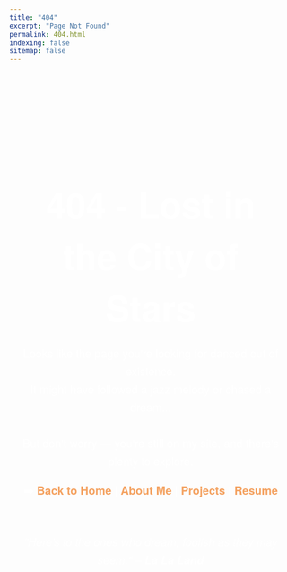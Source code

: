 ```yaml
---
title: "404"
excerpt: "Page Not Found"
permalink: 404.html
indexing: false
sitemap: false
---
```


<style>
  .error-page {
    background: url('https://images.unsplash.com/photo-1522092787782-1780a21b09c5?ixlib=rb-4.0.3&auto=format&fit=crop&w=1350&q=80') center center no-repeat;
    background-size: cover;
    min-height: 100vh;
    padding: 100px 20px;
    color: white;
    text-align: center;
    font-family: 'Helvetica Neue', sans-serif;
  }
  .error-page h1 {
    font-size: 64px;
    margin-bottom: 20px;
  }
  .error-page p {
    font-size: 20px;
    line-height: 1.6;
  }
  .error-page a {
    color: #F4A261;
    font-weight: bold;
    text-decoration: none;
  }
  .error-page a:hover {
    text-decoration: underline;
  }
</style>

<div class="error-page">
  <h1>404 - Lost in the City of Stars</h1>
  <p>Looks like the page you're looking for danced out of existence.<br>
  It might have followed a jazz melody or chased a dream...<br><br>
  But don't worry — you're still on my site, and there's plenty to explore.</p>

  <p>
    ➡️ <a href="/">Back to Home</a> | 
    <a href="/about/">About Me</a> | 
    <a href="/projects/">Projects</a> | 
    <a href="https://github.com/SophieYTWang/SophieYTWang.github.io/blob/main/Wang%20Yingtong%20%2B%20Sophia.pdf">Resume</a>
  </p>

  <p style="margin-top: 60px; font-style: italic;">"Here’s to the ones who dream, foolish as they may seem." – <strong>La La Land</strong></p>
</div>
